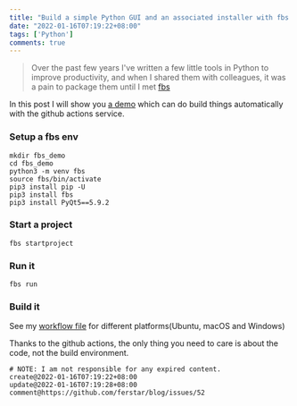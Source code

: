 ```yaml
---
title: "Build a simple Python GUI and an associated installer with fbs and github actions"
date: "2022-01-16T07:19:22+08:00"
tags: ['Python']
comments: true
---
```


> Over the past few years I've written a few little tools in Python to improve productivity, and when I shared them with colleagues, it was a pain to package them until I met [fbs](https://build-system.fman.io/)

In this post I will show you [a demo](https://github.com/ferstar/fbs_demo) which can do build things automatically with the github actions service.

### Setup a fbs env

```shell
mkdir fbs_demo
cd fbs_demo
python3 -m venv fbs
source fbs/bin/activate
pip3 install pip -U
pip3 install fbs
pip3 install PyQt5==5.9.2
```

### Start a project

```shell
fbs startproject
```

### Run it

```shell
fbs run
```

### Build it

See my [workflow file](https://github.com/ferstar/fbs_demo/blob/main/.github/workflows/build.yml) for different platforms(Ubuntu, macOS and Windows)

Thanks to the github actions, the only thing you need to care is about the code, not the build environment.



```
# NOTE: I am not responsible for any expired content.
create@2022-01-16T07:19:22+08:00
update@2022-01-16T07:19:28+08:00
comment@https://github.com/ferstar/blog/issues/52
```
